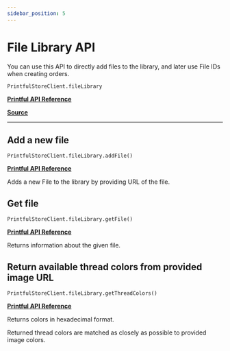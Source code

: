 ```yaml
---
sidebar_position: 5
---
```


# File Library API

You can use this API to directly add files to the library, and later use File IDs when creating orders.

`PrintfulStoreClient.fileLibrary`

[**Printful API Reference**](https://developers.printful.com/docs/?_gl=1*1sbmfdi*_ga*NDMzMTM2Mjk0LjE2ODcyMzU3MDc.*_ga_EZ4XVRL864*MTY4ODc3OTM1NC4xMi4xLjE2ODg3ODEwMzYuMTAuMC4w#tag/File-Library-API)

[**Source**](https://github.com/artT14/printful-sdk-js/blob/main/src/lib/file-library.ts)

---

## Add a new file

`PrintfulStoreClient.fileLibrary.addFile()`

[**Printful API Reference**](https://developers.printful.com/docs/?_gl=1*1sbmfdi*_ga*NDMzMTM2Mjk0LjE2ODcyMzU3MDc.*_ga_EZ4XVRL864*MTY4ODc3OTM1NC4xMi4xLjE2ODg3ODEwMzYuMTAuMC4w#operation/addFile)

Adds a new File to the library by providing URL of the file.



## Get file

`PrintfulStoreClient.fileLibrary.getFile()`

[**Printful API Reference**](https://developers.printful.com/docs/?_gl=1*1sbmfdi*_ga*NDMzMTM2Mjk0LjE2ODcyMzU3MDc.*_ga_EZ4XVRL864*MTY4ODc3OTM1NC4xMi4xLjE2ODg3ODEwMzYuMTAuMC4w#operation/getFile)

Returns information about the given file.



## Return available thread colors from provided image URL

`PrintfulStoreClient.fileLibrary.getThreadColors()`

[**Printful API Reference**](https://developers.printful.com/docs/?_gl=1*1sbmfdi*_ga*NDMzMTM2Mjk0LjE2ODcyMzU3MDc.*_ga_EZ4XVRL864*MTY4ODc3OTM1NC4xMi4xLjE2ODg3ODEwMzYuMTAuMC4w#operation/threadColors)

Returns colors in hexadecimal format.

Returned thread colors are matched as closely as possible to provided image colors.